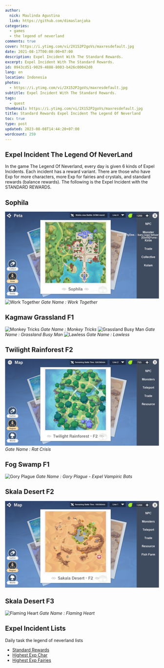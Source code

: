 ```yaml
---
author:
  nick: Maulinda Agustina
  link: https://github.com/dimaslanjaka
categories:
  - games
  - the legend of neverland
comments: true
cover: https://i.ytimg.com/vi/2X152P2goVs/maxresdefault.jpg
date: 2021-08-17T00:00:00+07:00
description: Expel Incident With The Standard Rewards.
excerpt: Expel Incident With The Standard Rewards.
id: 0943cd51-9029-4888-8003-b426c00042d0
lang: en
location: Indonesia
photos:
  - https://i.ytimg.com/vi/2X152P2goVs/maxresdefault.jpg
subtitle: Expel Incident With The Standard Rewards.
tags:
  - quest
thumbnail: https://i.ytimg.com/vi/2X152P2goVs/maxresdefault.jpg
title: Standard Rewards Expel Incident The Legend Of Neverland
toc: true
type: post
updated: 2023-08-08T14:44:20+07:00
wordcount: 259
---
```


<!-- toc -->

<h2 id="Intro">Expel Incident The Legend Of NeverLand</h2>
In the game The Legend Of Neverland, every day is given 6 kinds of Expel Incidents. Each incident has a reward variant. There are those who have Exp for more characters, more Exp for fairies and crystals, and standard rewards (balance rewards). The following is the Expel Incident with the STANDARD REWARDS.


## Sophila
![](Standard%20Rewards/Sophilia.png)
![Work Together](https://user-images.githubusercontent.com/12471057/131433396-702bbcc8-1c0b-43d8-a688-caff61d8d8b2.png)
*Work Together*

## Kagmaw Grassland F1
![Monkey Tricks](https://user-images.githubusercontent.com/12471057/131432947-509bdb14-e643-4859-965f-b634ea8f8805.png)
*Monkey Tricks*
![Grassland Busy Man](https://user-images.githubusercontent.com/12471057/131443088-50778773-7e35-4474-bbc9-14d75b3943d0.png)
*Grassland Busy Man*
![Lawless](https://user-images.githubusercontent.com/12471057/132125883-1c0ca56c-f32e-4b86-b0d3-d56876384cde.png)
*Lawless*

## Twilight Rainforest F2
![](./Standard%20Rewards/Twilight%20Rainforest%20F2.png)
*Rat Crisis*

  ## Fog Swamp F1
  ![Gory Plague](https://user-images.githubusercontent.com/12471057/136440610-bf123bea-e18a-4ff8-9de6-b735d2ddb3bf.png)
  *Gory Plague - Expel Vampiric Bats*

## Skala Desert F2
![](Standard%20Rewards/Skala%20Desert%20F2.png)

## Skala Desert F3
![Flaming Heart](https://user-images.githubusercontent.com/12471057/131433100-70aa2477-fc05-4e1d-be15-b63ac72b8841.png)
*Flaming Heart*

## Expel Incident Lists
Daily task the legend of neverland lists
- [Standard Rewards](Standard%20Rewards.md)
- [Highest Exp Char](Exp%20Char.md)
- [Highest Exp Fairies](Crystals%20Fairy%20Exp.md)

<style>em::before{content:"Gate Name : ";}</style>
